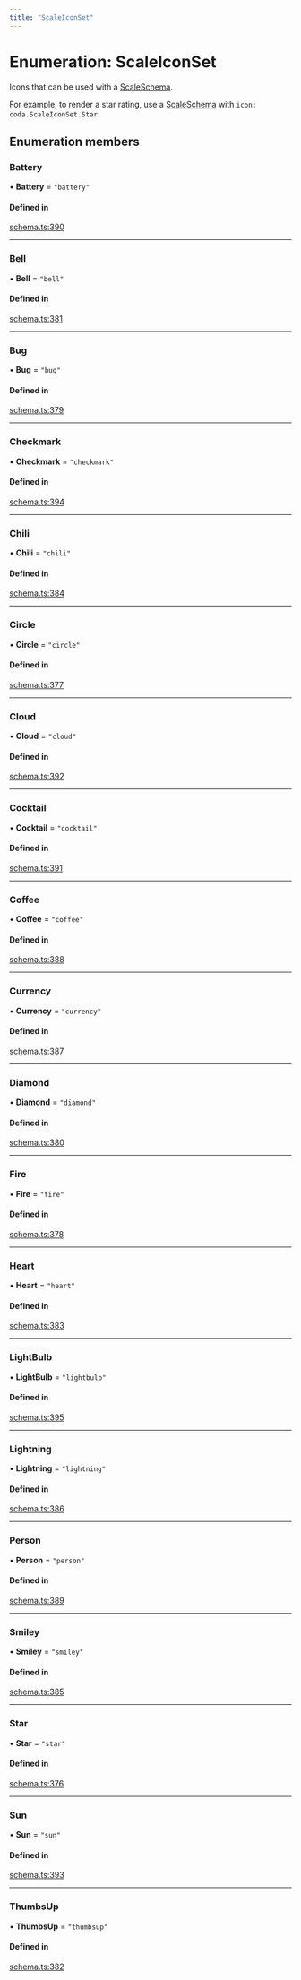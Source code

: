 ```yaml
---
title: "ScaleIconSet"
---
```

# Enumeration: ScaleIconSet

Icons that can be used with a [ScaleSchema](../interfaces/ScaleSchema.md).

For example, to render a star rating, use a [ScaleSchema](../interfaces/ScaleSchema.md) with `icon: coda.ScaleIconSet.Star`.

## Enumeration members

### Battery

• **Battery** = `"battery"`

#### Defined in

[schema.ts:390](https://github.com/coda/packs-sdk/blob/main/schema.ts#L390)

___

### Bell

• **Bell** = `"bell"`

#### Defined in

[schema.ts:381](https://github.com/coda/packs-sdk/blob/main/schema.ts#L381)

___

### Bug

• **Bug** = `"bug"`

#### Defined in

[schema.ts:379](https://github.com/coda/packs-sdk/blob/main/schema.ts#L379)

___

### Checkmark

• **Checkmark** = `"checkmark"`

#### Defined in

[schema.ts:394](https://github.com/coda/packs-sdk/blob/main/schema.ts#L394)

___

### Chili

• **Chili** = `"chili"`

#### Defined in

[schema.ts:384](https://github.com/coda/packs-sdk/blob/main/schema.ts#L384)

___

### Circle

• **Circle** = `"circle"`

#### Defined in

[schema.ts:377](https://github.com/coda/packs-sdk/blob/main/schema.ts#L377)

___

### Cloud

• **Cloud** = `"cloud"`

#### Defined in

[schema.ts:392](https://github.com/coda/packs-sdk/blob/main/schema.ts#L392)

___

### Cocktail

• **Cocktail** = `"cocktail"`

#### Defined in

[schema.ts:391](https://github.com/coda/packs-sdk/blob/main/schema.ts#L391)

___

### Coffee

• **Coffee** = `"coffee"`

#### Defined in

[schema.ts:388](https://github.com/coda/packs-sdk/blob/main/schema.ts#L388)

___

### Currency

• **Currency** = `"currency"`

#### Defined in

[schema.ts:387](https://github.com/coda/packs-sdk/blob/main/schema.ts#L387)

___

### Diamond

• **Diamond** = `"diamond"`

#### Defined in

[schema.ts:380](https://github.com/coda/packs-sdk/blob/main/schema.ts#L380)

___

### Fire

• **Fire** = `"fire"`

#### Defined in

[schema.ts:378](https://github.com/coda/packs-sdk/blob/main/schema.ts#L378)

___

### Heart

• **Heart** = `"heart"`

#### Defined in

[schema.ts:383](https://github.com/coda/packs-sdk/blob/main/schema.ts#L383)

___

### LightBulb

• **LightBulb** = `"lightbulb"`

#### Defined in

[schema.ts:395](https://github.com/coda/packs-sdk/blob/main/schema.ts#L395)

___

### Lightning

• **Lightning** = `"lightning"`

#### Defined in

[schema.ts:386](https://github.com/coda/packs-sdk/blob/main/schema.ts#L386)

___

### Person

• **Person** = `"person"`

#### Defined in

[schema.ts:389](https://github.com/coda/packs-sdk/blob/main/schema.ts#L389)

___

### Smiley

• **Smiley** = `"smiley"`

#### Defined in

[schema.ts:385](https://github.com/coda/packs-sdk/blob/main/schema.ts#L385)

___

### Star

• **Star** = `"star"`

#### Defined in

[schema.ts:376](https://github.com/coda/packs-sdk/blob/main/schema.ts#L376)

___

### Sun

• **Sun** = `"sun"`

#### Defined in

[schema.ts:393](https://github.com/coda/packs-sdk/blob/main/schema.ts#L393)

___

### ThumbsUp

• **ThumbsUp** = `"thumbsup"`

#### Defined in

[schema.ts:382](https://github.com/coda/packs-sdk/blob/main/schema.ts#L382)
